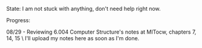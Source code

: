 State: I am not stuck with anything, don't need help right now.

Progress:

08/29 - Reviewing 6.004 Computer Structure's notes at MITocw, chapters 7, 14, 15
      \ I'll upload my notes here as soon as I'm done.